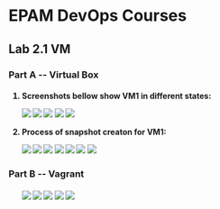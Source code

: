<h1>EPAM DevOps Courses</h1>
<h2>Lab 2.1 VM</h2>
<h3>Part A -- Virtual Box</h3>
<h4><ol>
<li>Screenshots bellow show VM1 in different states:<p>
<img src=t2.1_vm1_in_running_state.PNG>
<img src=t2.1_vm1_in_paused_state.PNG>
<img src=t2.1_vm1_in_saved_state.PNG>
<img src=t2.1_vm1_in_restart_process.PNG>
<img src=t2.1_vm1_in_stopped_state.PNG>

<li> Process of snapshot creaton for VM1:<p>
<img src=t2.1_vm1_snapshot_creation.PNG>
<img src=t2.1_vm1_USB_flash_was_mounted.PNG>
<img src=t2.1_vm1_was_cloned_in_wm2.PNG>
<img src=t2.1_vm1_was_grouped_with_wm2.PNG>
<img src=t2.1_vm_shared_directory_guest_OS.PNG>
<img src=t2.1_vm_shared_directory_host_OS.PNG>
<img src=t2.1_vm_shared_directory_settings.PNG>
</ol></h4>
<h3>Part B -- Vagrant</h3>
<h4><ol>
<img src=t2.1_vagrant_halt.PNG>
<img src=t2.1_vagrant_init.PNG>
<img src=t2.1_vagrant_path.PNG>
<img src=t2.1_vagrant_putty.PNG>
<img src=t2.1_vagrant_up.PNG>
</ol></h4>

